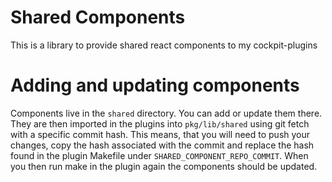 # Shared Components

This is a library to provide shared react components to my cockpit-plugins

# Adding and updating components

Components live in the `shared` directory. You can add or update them there. They are then imported in the plugins into `pkg/lib/shared` using git fetch with a specific commit hash. This means, that you will need to push your changes, copy the hash associated with the commit and replace the hash found in the plugin Makefile under `SHARED_COMPONENT_REPO_COMMIT`.
When you then run make in the plugin again the components should be updated.